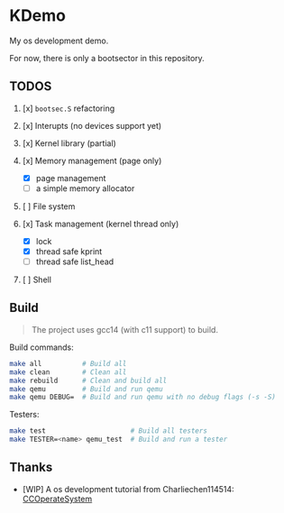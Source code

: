 # KDemo

My os development demo.

For now, there is only a bootsector in this repository.

## TODOS

1. [x] `bootsec.S` refactoring
2. [x] Interupts (no devices support yet)
3. [x] Kernel library (partial)
4. [x] Memory management (page only)

   - [x] page management
   - [ ] a simple memory allocator

5. [ ] File system
6. [x] Task management (kernel thread only)

   - [x] lock
   - [x] thread safe kprint
   - [ ] thread safe list_head

7. [ ] Shell

## Build

> The project uses gcc14 (with c11 support) to build.

Build commands:

```bash
make all          # Build all
make clean        # Clean all
make rebuild      # Clean and build all
make qemu         # Build and run qemu
make qemu DEBUG=  # Build and run qemu with no debug flags (-s -S)
```

Testers:

```bash
make test                     # Build all testers
make TESTER=<name> qemu_test  # Build and run a tester
```

## Thanks

- [WIP] A os development tutorial from Charliechen114514: [CCOperateSystem](https://github.com/Charliechen114514/CCOperateSystem)
